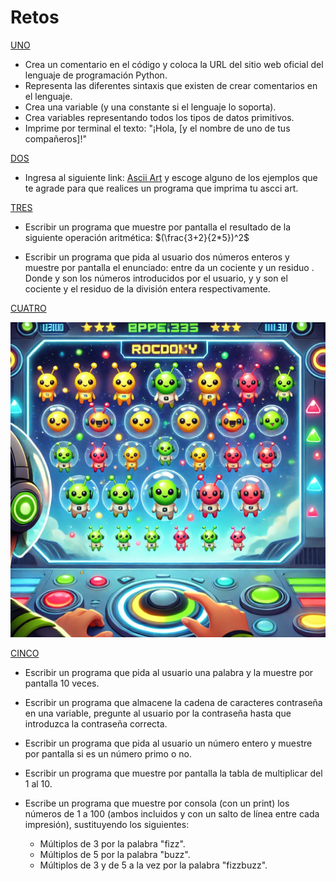 # Retos

[UNO](./SolucionRetos/UNO.py)

- Crea un comentario en el código y coloca la URL del sitio web oficial del lenguaje de programación Python.
- Representa las diferentes sintaxis que existen de crear comentarios en el lenguaje.
- Crea una variable (y una constante si el lenguaje lo soporta).
- Crea variables representando todos los tipos de datos primitivos.
- Imprime por terminal el texto: "¡Hola, [y el nombre de uno de tus compañeros]!"

[DOS](./SolucionRetos/DOS.py)

- Ingresa al siguiente link: [Ascii Art](https://www.asciiart.eu/) y escoge alguno de los ejemplos que te agrade para que realices un programa que imprima tu ascci art.

[TRES](./SolucionRetos/TRES.py)

- Escribir un programa que muestre por pantalla el resultado de la siguiente operación aritmética: $(\frac{3+2}{2*5})^2$ 

- Escribir un programa que pida al usuario dos números enteros y muestre por pantalla el enunciado: <n> entre <m> da un cociente <c> y un residuo <r>. 
Donde <n> y <m> son los números introducidos por el usuario, y <c> y <r> son el cociente y el residuo de la división entera respectivamente. 

[CUATRO](./SolucionRetos/CUATRO.py)

![juegoAliens](./imagenes/juegoAliens.webp)

[CINCO](./SolucionRetos/CINCO.py)

- Escribir un programa que pida al usuario una palabra y la muestre por pantalla 10 veces.

- Escribir un programa que almacene la cadena de caracteres contraseña en una variable, pregunte al usuario por la contraseña hasta que introduzca la contraseña correcta.

- Escribir un programa que pida al usuario un número entero y muestre por pantalla si es un número primo o no.

- Escribir un programa que muestre por pantalla la tabla de multiplicar del 1 al 10.

- Escribe un programa que muestre por consola (con un print) los números de 1 a 100 (ambos incluidos y con un salto de línea entre cada impresión), sustituyendo los siguientes:
    - Múltiplos de 3 por la palabra "fizz".
    - Múltiplos de 5 por la palabra "buzz".
    - Múltiplos de 3 y de 5 a la vez por la palabra "fizzbuzz".